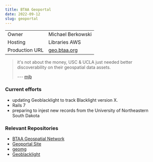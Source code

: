 ```yaml
---
title: BTAA Geoportal
date: 2022-09-12
slug: geoportal
---
```


| | |
|:---|:----|
| Owner | Michael Berkowski |
| Hosting | Libraries AWS |
| Production URL | [geo.btaa.org](https://geo.btaa.org) |

> it's not about the money, USC & UCLA just needed better discoverability on their geospatial data assets.
>
> --- [mjb](https://umnlibraries.slack.com/archives/C025QRRRQ/p1656614407475499)

### Current efforts

- updating Geoblacklight to track Blacklight version X.
- Rails 7
- preparing to injest new records from the University of Northeastern South Dakota

### Relevant Repositories

- [BTAA Geospatial Network](https://github.com/geobtaa)
- [Geoportal Site](https://github.com/geobtaa/geoportal)
- [geomg](https://github.com/geobtaa/geomg)
- [Geoblacklight](https://github.com/geoblacklight)
